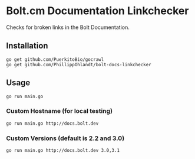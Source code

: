 # Bolt.cm Documentation Linkchecker

Checks for broken links in the Bolt Documentation.

## Installation

```
go get github.com/PuerkitoBio/gocrawl
go get github.com/PhillippOhlandt/bolt-docs-linkchecker
```

## Usage

```
go run main.go
```

### Custom Hostname (for local testing)

```
go run main.go http://docs.bolt.dev
```

### Custom Versions (default is 2.2 and 3.0)

```
go run main.go http://docs.bolt.dev 3.0,3.1
```
